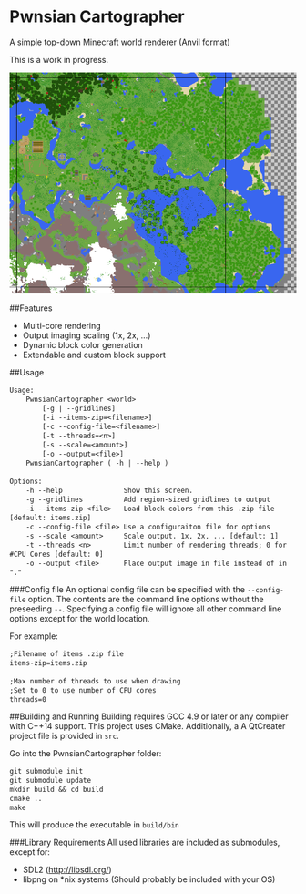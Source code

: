 # Pwnsian Cartographer
A simple top-down Minecraft world renderer (Anvil format)

This is a work in progress.

![World Render](NewerWorldRender.png)

##Features
- Multi-core rendering 
- Output imaging scaling (1x, 2x, ...)
- Dynamic block color generation
- Extendable and custom block support

##Usage
```
Usage:
    PwnsianCartographer <world> 
        [-g | --gridlines] 
        [-i --items-zip=<filename>] 
        [-c --config-file=<filename>] 
        [-t --threads=<n>] 
        [-s --scale=<amount>]
        [-o --output=<file>]
    PwnsianCartographer ( -h | --help )

Options:
    -h --help               Show this screen.
    -g --gridlines          Add region-sized gridlines to output
    -i --items-zip <file>   Load block colors from this .zip file [default: items.zip]
    -c --config-file <file> Use a configuraiton file for options
    -s --scale <amount>     Scale output. 1x, 2x, ... [default: 1]
    -t --threads <n>        Limit number of rendering threads; 0 for #CPU Cores [default: 0]
    -o --output <file>      Place output image in file instead of in "."
```

###Config file
An optional config file can be specified with the ```--config-file``` option. The contents are the command line options without the preseeding ```--```. Specifying a config file will ignore all other command line options except for the world location.

For example:
```
;Filename of items .zip file
items-zip=items.zip

;Max number of threads to use when drawing
;Set to 0 to use number of CPU cores
threads=0
```

##Building and Running
Building requires GCC 4.9 or later or any compiler with C++14 support. This project uses CMake. Additionally, a  A QtCreater project file is provided in `src`.

Go into the PwnsianCartographer folder:
```
git submodule init
git submodule update
mkdir build && cd build
cmake ..
make
```
This will produce the executable in `build/bin`

###Library Requirements
All used libraries are included as submodules, except for:
- SDL2 (http://libsdl.org/)
- libpng on *nix systems (Should probably be included with your OS)

